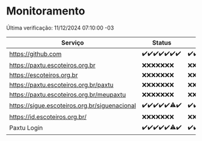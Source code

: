 # Monitoramento

Última verificação: 11/12/2024 07:10:00 -03

|Serviço|Status|Últimas 24h|
|---|---|---|
|https://github.com|<span title="2024-12-04: OK=23">✔️</span><span title="2024-12-05: OK=23">✔️</span><span title="2024-12-06: OK=23">✔️</span><span title="2024-12-07: OK=23">✔️</span><span title="2024-12-08: OK=23">✔️</span><span title="2024-12-09: OK=23">✔️</span><span title="2024-12-10: OK=9">✔️</span>|<span title="10/12/2024 07:10:00 -03 : 200">✔️</span><span title="10/12/2024 08:08:00 -03 : 200">✔️</span><span title="10/12/2024 09:17:00 -03 : 200">✔️</span><span title="10/12/2024 10:21:00 -03 : 200">✔️</span><span title="10/12/2024 11:09:00 -03 : 200">✔️</span><span title="10/12/2024 12:09:00 -03 : 200">✔️</span><span title="10/12/2024 13:11:00 -03 : 200">✔️</span><span title="10/12/2024 14:08:00 -03 : 200">✔️</span><span title="10/12/2024 15:12:00 -03 : 200">✔️</span><span title="10/12/2024 16:07:00 -03 : 200">✔️</span><span title="10/12/2024 17:10:00 -03 : 200">✔️</span><span title="10/12/2024 18:08:00 -03 : 200">✔️</span><span title="10/12/2024 19:08:00 -03 : 200">✔️</span><span title="10/12/2024 20:08:00 -03 : 200">✔️</span><span title="10/12/2024 21:44:00 -03 : 200">✔️</span><span title="10/12/2024 23:21:00 -03 : 200">✔️</span><span title="11/12/2024 00:26:00 -03 : 200">✔️</span><span title="11/12/2024 01:11:00 -03 : 200">✔️</span><span title="11/12/2024 02:09:00 -03 : 200">✔️</span><span title="11/12/2024 03:13:00 -03 : 200">✔️</span><span title="11/12/2024 04:09:00 -03 : 200">✔️</span><span title="11/12/2024 05:12:00 -03 : 200">✔️</span><span title="11/12/2024 06:09:00 -03 : 200">✔️</span><span title="11/12/2024 07:10:00 -03 : 200">✔️</span>|
|https://paxtu.escoteiros.org.br|<span title="2024-12-04: Falhas=23">❌</span><span title="2024-12-05: Falhas=23">❌</span><span title="2024-12-06: Falhas=23">❌</span><span title="2024-12-07: Falhas=23">❌</span><span title="2024-12-08: Falhas=23">❌</span><span title="2024-12-09: Falhas=23">❌</span><span title="2024-12-10: Falhas=9">❌</span>|<span title="10/12/2024 07:10:00 -03 : 403">❌</span><span title="10/12/2024 08:08:00 -03 : 403">❌</span><span title="10/12/2024 09:17:00 -03 : 403">❌</span><span title="10/12/2024 10:21:00 -03 : 403">❌</span><span title="10/12/2024 11:09:00 -03 : 403">❌</span><span title="10/12/2024 12:09:00 -03 : 403">❌</span><span title="10/12/2024 13:11:00 -03 : 403">❌</span><span title="10/12/2024 14:08:00 -03 : 403">❌</span><span title="10/12/2024 15:12:00 -03 : 403">❌</span><span title="10/12/2024 16:07:00 -03 : 403">❌</span><span title="10/12/2024 17:10:00 -03 : 403">❌</span><span title="10/12/2024 18:08:00 -03 : 403">❌</span><span title="10/12/2024 19:08:00 -03 : 403">❌</span><span title="10/12/2024 20:08:00 -03 : 403">❌</span><span title="10/12/2024 21:44:00 -03 : 403">❌</span><span title="10/12/2024 23:21:00 -03 : 403">❌</span><span title="11/12/2024 00:26:00 -03 : 403">❌</span><span title="11/12/2024 01:11:00 -03 : 403">❌</span><span title="11/12/2024 02:09:00 -03 : 403">❌</span><span title="11/12/2024 03:13:00 -03 : 403">❌</span><span title="11/12/2024 04:09:00 -03 : 403">❌</span><span title="11/12/2024 05:12:00 -03 : 403">❌</span><span title="11/12/2024 06:09:00 -03 : 403">❌</span><span title="11/12/2024 07:10:00 -03 : 403">❌</span>|
|https://escoteiros.org.br|<span title="2024-12-04: Falhas=23">❌</span><span title="2024-12-05: Falhas=23">❌</span><span title="2024-12-06: Falhas=23">❌</span><span title="2024-12-07: Falhas=23">❌</span><span title="2024-12-08: Falhas=23">❌</span><span title="2024-12-09: Falhas=23">❌</span><span title="2024-12-10: Falhas=9">❌</span>|<span title="10/12/2024 07:10:00 -03 : 403">❌</span><span title="10/12/2024 08:08:00 -03 : 403">❌</span><span title="10/12/2024 09:17:00 -03 : 403">❌</span><span title="10/12/2024 10:21:00 -03 : 403">❌</span><span title="10/12/2024 11:09:00 -03 : 403">❌</span><span title="10/12/2024 12:09:00 -03 : 403">❌</span><span title="10/12/2024 13:11:00 -03 : 403">❌</span><span title="10/12/2024 14:08:00 -03 : 403">❌</span><span title="10/12/2024 15:12:00 -03 : 403">❌</span><span title="10/12/2024 16:07:00 -03 : 403">❌</span><span title="10/12/2024 17:10:00 -03 : 403">❌</span><span title="10/12/2024 18:08:00 -03 : 403">❌</span><span title="10/12/2024 19:08:00 -03 : 403">❌</span><span title="10/12/2024 20:08:00 -03 : 403">❌</span><span title="10/12/2024 21:44:00 -03 : 403">❌</span><span title="10/12/2024 23:21:00 -03 : 403">❌</span><span title="11/12/2024 00:26:00 -03 : 403">❌</span><span title="11/12/2024 01:11:00 -03 : 403">❌</span><span title="11/12/2024 02:09:00 -03 : 403">❌</span><span title="11/12/2024 03:13:00 -03 : 403">❌</span><span title="11/12/2024 04:09:00 -03 : 403">❌</span><span title="11/12/2024 05:12:00 -03 : 403">❌</span><span title="11/12/2024 06:09:00 -03 : 403">❌</span><span title="11/12/2024 07:10:00 -03 : 403">❌</span>|
|https://paxtu.escoteiros.org.br/paxtu|<span title="2024-12-04: Falhas=23">❌</span><span title="2024-12-05: Falhas=23">❌</span><span title="2024-12-06: Falhas=23">❌</span><span title="2024-12-07: Falhas=23">❌</span><span title="2024-12-08: Falhas=23">❌</span><span title="2024-12-09: Falhas=23">❌</span><span title="2024-12-10: Falhas=9">❌</span>|<span title="10/12/2024 07:10:00 -03 : 403">❌</span><span title="10/12/2024 08:08:00 -03 : 403">❌</span><span title="10/12/2024 09:17:00 -03 : 403">❌</span><span title="10/12/2024 10:21:00 -03 : 403">❌</span><span title="10/12/2024 11:09:00 -03 : 403">❌</span><span title="10/12/2024 12:09:00 -03 : 403">❌</span><span title="10/12/2024 13:11:00 -03 : 403">❌</span><span title="10/12/2024 14:08:00 -03 : 403">❌</span><span title="10/12/2024 15:12:00 -03 : 403">❌</span><span title="10/12/2024 16:07:00 -03 : 403">❌</span><span title="10/12/2024 17:10:00 -03 : 403">❌</span><span title="10/12/2024 18:08:00 -03 : 403">❌</span><span title="10/12/2024 19:08:00 -03 : 403">❌</span><span title="10/12/2024 20:08:00 -03 : 403">❌</span><span title="10/12/2024 21:44:00 -03 : 403">❌</span><span title="10/12/2024 23:21:00 -03 : 403">❌</span><span title="11/12/2024 00:26:00 -03 : 403">❌</span><span title="11/12/2024 01:11:00 -03 : 403">❌</span><span title="11/12/2024 02:09:00 -03 : 403">❌</span><span title="11/12/2024 03:13:00 -03 : 403">❌</span><span title="11/12/2024 04:09:00 -03 : 403">❌</span><span title="11/12/2024 05:12:00 -03 : 403">❌</span><span title="11/12/2024 06:09:00 -03 : 403">❌</span><span title="11/12/2024 07:10:00 -03 : 403">❌</span>|
|https://paxtu.escoteiros.org.br/meupaxtu|<span title="2024-12-04: Falhas=23">❌</span><span title="2024-12-05: Falhas=23">❌</span><span title="2024-12-06: Falhas=23">❌</span><span title="2024-12-07: Falhas=23">❌</span><span title="2024-12-08: Falhas=23">❌</span><span title="2024-12-09: Falhas=23">❌</span><span title="2024-12-10: Falhas=9">❌</span>|<span title="10/12/2024 07:10:00 -03 : 403">❌</span><span title="10/12/2024 08:08:00 -03 : 403">❌</span><span title="10/12/2024 09:17:00 -03 : 403">❌</span><span title="10/12/2024 10:21:00 -03 : 403">❌</span><span title="10/12/2024 11:09:00 -03 : 403">❌</span><span title="10/12/2024 12:09:00 -03 : 403">❌</span><span title="10/12/2024 13:11:00 -03 : 403">❌</span><span title="10/12/2024 14:08:00 -03 : 403">❌</span><span title="10/12/2024 15:12:00 -03 : 403">❌</span><span title="10/12/2024 16:07:00 -03 : 403">❌</span><span title="10/12/2024 17:10:00 -03 : 403">❌</span><span title="10/12/2024 18:08:00 -03 : 403">❌</span><span title="10/12/2024 19:08:00 -03 : 403">❌</span><span title="10/12/2024 20:08:00 -03 : 403">❌</span><span title="10/12/2024 21:44:00 -03 : 403">❌</span><span title="10/12/2024 23:21:00 -03 : 403">❌</span><span title="11/12/2024 00:26:00 -03 : 403">❌</span><span title="11/12/2024 01:11:00 -03 : 403">❌</span><span title="11/12/2024 02:09:00 -03 : 403">❌</span><span title="11/12/2024 03:13:00 -03 : 403">❌</span><span title="11/12/2024 04:09:00 -03 : 403">❌</span><span title="11/12/2024 05:12:00 -03 : 403">❌</span><span title="11/12/2024 06:09:00 -03 : 403">❌</span><span title="11/12/2024 07:10:00 -03 : 403">❌</span>|
|https://sigue.escoteiros.org.br/siguenacional|<span title="2024-12-04: OK=23">✔️</span><span title="2024-12-05: OK=23">✔️</span><span title="2024-12-06: OK=23">✔️</span><span title="2024-12-07: OK=23">✔️</span><span title="2024-12-08: OK=23">✔️</span><span title="2024-12-09: OK=21, Falhas=2">⚠️</span><span title="2024-12-10: OK=9">✔️</span>|<span title="10/12/2024 07:10:00 -03 : 200">✔️</span><span title="10/12/2024 08:08:00 -03 : 200">✔️</span><span title="10/12/2024 09:17:00 -03 : 200">✔️</span><span title="10/12/2024 10:21:00 -03 : 0">❌</span><span title="10/12/2024 11:09:00 -03 : 200">✔️</span><span title="10/12/2024 12:09:00 -03 : 200">✔️</span><span title="10/12/2024 13:11:00 -03 : 200">✔️</span><span title="10/12/2024 14:08:00 -03 : 200">✔️</span><span title="10/12/2024 15:12:00 -03 : 200">✔️</span><span title="10/12/2024 16:07:00 -03 : 200">✔️</span><span title="10/12/2024 17:10:00 -03 : 200">✔️</span><span title="10/12/2024 18:08:00 -03 : 200">✔️</span><span title="10/12/2024 19:08:00 -03 : 200">✔️</span><span title="10/12/2024 20:08:00 -03 : 200">✔️</span><span title="10/12/2024 21:44:00 -03 : 200">✔️</span><span title="10/12/2024 23:21:00 -03 : 200">✔️</span><span title="11/12/2024 00:26:00 -03 : 200">✔️</span><span title="11/12/2024 01:11:00 -03 : 200">✔️</span><span title="11/12/2024 02:09:00 -03 : 200">✔️</span><span title="11/12/2024 03:13:00 -03 : 200">✔️</span><span title="11/12/2024 04:09:00 -03 : 200">✔️</span><span title="11/12/2024 05:12:00 -03 : 200">✔️</span><span title="11/12/2024 06:09:00 -03 : 200">✔️</span><span title="11/12/2024 07:10:00 -03 : 200">✔️</span>|
|https://id.escoteiros.org.br/|<span title="2024-12-04: Falhas=23">❌</span><span title="2024-12-05: Falhas=23">❌</span><span title="2024-12-06: Falhas=23">❌</span><span title="2024-12-07: Falhas=23">❌</span><span title="2024-12-08: Falhas=23">❌</span><span title="2024-12-09: Falhas=23">❌</span><span title="2024-12-10: Falhas=9">❌</span>|<span title="10/12/2024 07:10:00 -03 : 403">❌</span><span title="10/12/2024 08:08:00 -03 : 403">❌</span><span title="10/12/2024 09:17:00 -03 : 403">❌</span><span title="10/12/2024 10:21:00 -03 : 403">❌</span><span title="10/12/2024 11:09:00 -03 : 403">❌</span><span title="10/12/2024 12:09:00 -03 : 403">❌</span><span title="10/12/2024 13:11:00 -03 : 403">❌</span><span title="10/12/2024 14:08:00 -03 : 403">❌</span><span title="10/12/2024 15:12:00 -03 : 403">❌</span><span title="10/12/2024 16:07:00 -03 : 403">❌</span><span title="10/12/2024 17:10:00 -03 : 403">❌</span><span title="10/12/2024 18:08:00 -03 : 403">❌</span><span title="10/12/2024 19:08:00 -03 : 403">❌</span><span title="10/12/2024 20:08:00 -03 : 403">❌</span><span title="10/12/2024 21:44:00 -03 : 403">❌</span><span title="10/12/2024 23:21:00 -03 : 403">❌</span><span title="11/12/2024 00:26:00 -03 : 403">❌</span><span title="11/12/2024 01:11:00 -03 : 403">❌</span><span title="11/12/2024 02:09:00 -03 : 403">❌</span><span title="11/12/2024 03:13:00 -03 : 403">❌</span><span title="11/12/2024 04:09:00 -03 : 403">❌</span><span title="11/12/2024 05:12:00 -03 : 403">❌</span><span title="11/12/2024 06:09:00 -03 : 403">❌</span><span title="11/12/2024 07:10:00 -03 : 403">❌</span>|
|Paxtu Login|<span title="2024-12-04: OK=23">✔️</span><span title="2024-12-05: OK=23">✔️</span><span title="2024-12-06: OK=23">✔️</span><span title="2024-12-07: OK=23">✔️</span><span title="2024-12-08: OK=23">✔️</span><span title="2024-12-09: OK=22, Falhas=1">⚠️</span><span title="2024-12-10: OK=9">✔️</span>|<span title="10/12/2024 07:10:00 -03 : 200">✔️</span><span title="10/12/2024 08:08:00 -03 : 200">✔️</span><span title="10/12/2024 09:17:00 -03 : 200">✔️</span><span title="10/12/2024 10:21:00 -03 : 504">❌</span><span title="10/12/2024 11:09:00 -03 : 200">✔️</span><span title="10/12/2024 12:09:00 -03 : 200">✔️</span><span title="10/12/2024 13:11:00 -03 : 200">✔️</span><span title="10/12/2024 14:08:00 -03 : 200">✔️</span><span title="10/12/2024 15:12:00 -03 : 200">✔️</span><span title="10/12/2024 16:07:00 -03 : 200">✔️</span><span title="10/12/2024 17:10:00 -03 : 200">✔️</span><span title="10/12/2024 18:08:00 -03 : 200">✔️</span><span title="10/12/2024 19:08:00 -03 : 200">✔️</span><span title="10/12/2024 20:08:00 -03 : 200">✔️</span><span title="10/12/2024 21:44:00 -03 : 200">✔️</span><span title="10/12/2024 23:21:00 -03 : 200">✔️</span><span title="11/12/2024 00:26:00 -03 : 200">✔️</span><span title="11/12/2024 01:11:00 -03 : 200">✔️</span><span title="11/12/2024 02:09:00 -03 : 200">✔️</span><span title="11/12/2024 03:13:00 -03 : 200">✔️</span><span title="11/12/2024 04:09:00 -03 : 200">✔️</span><span title="11/12/2024 05:12:00 -03 : 200">✔️</span><span title="11/12/2024 06:09:00 -03 : 200">✔️</span><span title="11/12/2024 07:10:00 -03 : 200">✔️</span>|

